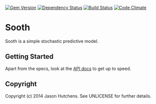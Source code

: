 [![Gem Version](https://badge.fury.io/rb/sooth.svg)](http://badge.fury.io/rb/sooth)
[![Dependency Status](https://gemnasium.com/jasonhutchens/sooth.png)](https://gemnasium.com/jasonhutchens/sooth)
[![Build Status](https://secure.travis-ci.org/jasonhutchens/sooth.png)](http://travis-ci.org/#!/jasonhutchens/sooth)
[![Code Climate](https://codeclimate.com/github/jasonhutchens/sooth.png)](https://codeclimate.com/github/jasonhutchens/sooth)

Sooth
=====

Sooth is a simple stochastic predictive model.

Getting Started
---------------

Apart from the specs, look at the [API docs](http://rubydoc.info/github/jasonhutchens/sooth/master/frames) to get up to speed.

Copyright
---------

Copyright (c) 2014 Jason Hutchens. See UNLICENSE for further details.

